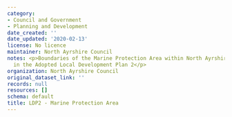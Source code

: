 ```yaml
---
category:
- Council and Government
- Planning and Development
date_created: ''
date_updated: '2020-02-13'
license: No licence
maintainer: North Ayrshire Council
notes: <p>Boundaries of the Marine Protection Area within North Ayrshire as set out
  in the Adopted Local Development Plan 2</p>
organization: North Ayrshire Council
original_dataset_link: ''
records: null
resources: []
schema: default
title: LDP2 - Marine Protection Area
---
```

